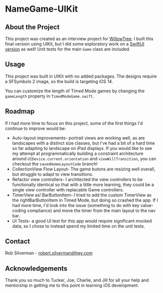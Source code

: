 # NameGame-UIKit

## About the Project

This project was created as an interview project for [WillowTree](https://willowtreeapps.com/). I built this final version using UIKit, but I did some exploratory work on a [SwiftUI version](https://github.com/RobSilverman/NameGame-SwiftUI) as well! Unit tests for the main `Game` class are included.

## Usage

This project was built in UIKit with no added packages. The designs require a SFSymbols 2 image, so the build is targeting iOS 14.

You can customize the length of Timed Mode games by changing the `gameLength` property in `TimedModeGame.swift`.

## Roadmap

If I had more time to focus on this project, some of the first things I'd continue to improve would be:
* Auto-layout improvements- portrait views are working well, as are landscapes with a distinct size classes, but I've had a bit of a hard time so far adapting to landscape on iPad displays. If you would like to see my attempt at programmatically building a constraint architecture around `UIDevice.current.orientation` and `viewWillTransition`, you can checkout the `savedHomeLayoutCode` branch!
* CollectionView Flow Layout- The game butons are resizing well overall, but struggle to adapt to view transitions.
* Refactor view controllers- I architected the view controllers to be functionally identical so that with a little more learning, they could be a single view controller with replacable Game controllers.
* TimerView as! BarButtonItem- I tried to add the custom TimerView as the rightBarButtonItem in Timed Mode, but doing so crashed the app. If I had more time, I'd look into the issue (something to do with key value-coding compliance) and move the timer from the main layout to the nav bar.
* UI Tests- a good UI test for this app would require significant mocked data, so I chose to instead spend my limited time on the unit tests.

## Contact

Rob Silverman - robert.silverman@hey.com

## Acknowledgements

Thank you so much to Tucker, Joe, Charlie, and Jill for all your help and mentorship in getting me to this point in learning iOS development. 
